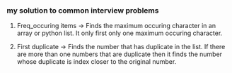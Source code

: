 <h3>my solution to common interview problems</h3>

1. Freq_occuring items -> Finds the maximum occuring character in an array or python list. It only first only one maximum occuring character. 

2. First duplicate -> Finds the number that has duplicate in the list. If there are more than one numbers that are duplicate then it finds the number whose duplicate is index closer to the original number. 
